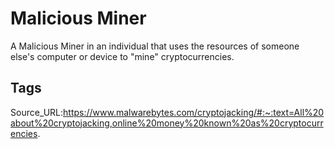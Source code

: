 # Malicious Miner
A Malicious Miner in an individual that uses the resources of someone else's computer or device to "mine" cryptocurrencies.
## Tags
Source_URL:https://www.malwarebytes.com/cryptojacking/#:~:text=All%20about%20cryptojacking,online%20money%20known%20as%20cryptocurrencies.
